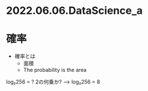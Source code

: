 # 2022.06.06.DataScience_a
# 確率
- 確率とは
  - 面積
  - The probability is the area

log₂256 = ?
2の何乗か?
--> log₂256 = 8


